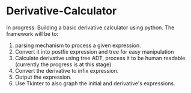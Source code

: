 # Derivative-Calculator
In progress: Building a basic derivative calculator using python.
The framework will be to:
1. parsing mechanism to process a given expression.
2. Convert it into postfix expression and tree for easy manipulation
3. Calculate derivative using tree ADT, process it to be human readable (currently the progress is at this stage)
4. Convert the derivative to infix expression.
5. Output the expression.
6. Use Tkinter to also graph the initial and derivative's expressions.

